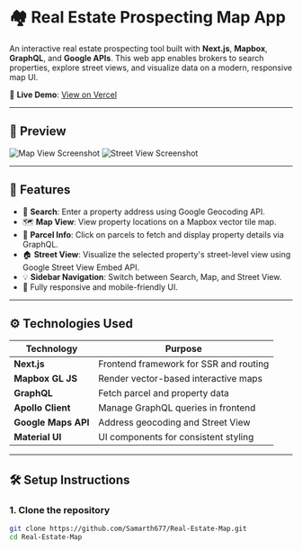 # 🏘️ Real Estate Prospecting Map App

An interactive real estate prospecting tool built with **Next.js**, **Mapbox**, **GraphQL**, and **Google APIs**. This web app enables brokers to search properties, explore street views, and visualize data on a modern, responsive map UI.

🚀 **Live Demo**: [View on Vercel](https://real-estate-map-pi.vercel.app/)

---

## 📸 Preview

![Map View Screenshot](./public/screenshots/map.png)
![Street View Screenshot](./public/screenshots/streetview.png)

---

## 📌 Features

- 🔎 **Search**: Enter a property address using Google Geocoding API.
- 🗺️ **Map View**: View property locations on a Mapbox vector tile map.
- 🧾 **Parcel Info**: Click on parcels to fetch and display property details via GraphQL.
- 🏠 **Street View**: Visualize the selected property's street-level view using Google Street View Embed API.
- 💡 **Sidebar Navigation**: Switch between Search, Map, and Street View.
- 📱 Fully responsive and mobile-friendly UI.

---

## ⚙️ Technologies Used

| Technology      | Purpose                                         |
|-----------------|--------------------------------------------------|
| **Next.js**     | Frontend framework for SSR and routing           |
| **Mapbox GL JS**| Render vector-based interactive maps             |
| **GraphQL**     | Fetch parcel and property data                   |
| **Apollo Client** | Manage GraphQL queries in frontend              |
| **Google Maps API** | Address geocoding and Street View             |
| **Material UI** | UI components for consistent styling             |

---

## 🛠️ Setup Instructions

### 1. Clone the repository

```bash
git clone https://github.com/Samarth677/Real-Estate-Map.git
cd Real-Estate-Map
